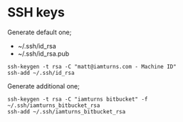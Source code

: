 SSH keys
========

Generate default one;
 
- ~/.ssh/id_rsa
- ~/.ssh/id_rsa.pub

```
ssh-keygen -t rsa -C "matt@iamturns.com - Machine ID"
ssh-add ~/.ssh/id_rsa
```

Generate additional one;

```
ssh-keygen -t rsa -C "iamturns bitbucket" -f ~/.ssh/iamturns_bitbucket_rsa
ssh-add ~/.ssh/iamturns_bitbucket_rsa
```
